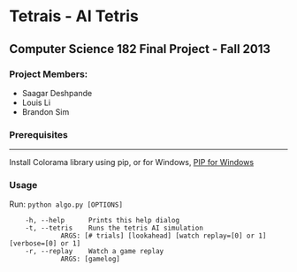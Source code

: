 Tetrais - AI Tetris
====================

## Computer Science 182 Final Project - Fall 2013

### Project Members: ###
* Saagar Deshpande
* Louis Li
* Brandon Sim

### Prerequisites ###
--------------
Install Colorama library using pip, or for Windows, [PIP for Windows](https://sites.google.com/site/pydatalog/python/pip-for-windows)

### Usage ###
Run: `python algo.py [OPTIONS]`

        -h, --help      Prints this help dialog
        -t, --tetris    Runs the tetris AI simulation
                 ARGS: [# trials] [lookahead] [watch replay=[0] or 1] [verbose=[0] or 1]
        -r, --replay    Watch a game replay
                 ARGS: [gamelog]
